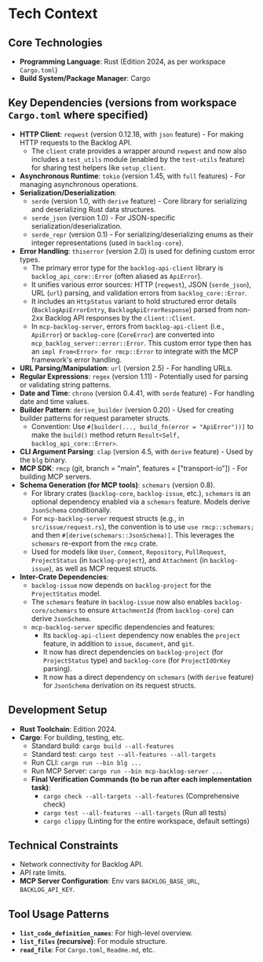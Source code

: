 # Tech Context

## Core Technologies
-   **Programming Language**: Rust (Edition 2024, as per workspace `Cargo.toml`)
-   **Build System/Package Manager**: Cargo

## Key Dependencies (versions from workspace `Cargo.toml` where specified)
-   **HTTP Client**: `reqwest` (version 0.12.18, with `json` feature) - For making HTTP requests to the Backlog API.
    -   The `client` crate provides a wrapper around `reqwest` and now also includes a `test_utils` module (enabled by the `test-utils` feature) for sharing test helpers like `setup_client`.
-   **Asynchronous Runtime**: `tokio` (version 1.45, with `full` features) - For managing asynchronous operations.
-   **Serialization/Deserialization**:
    -   `serde` (version 1.0, with `derive` feature) - Core library for serializing and deserializing Rust data structures.
    -   `serde_json` (version 1.0) - For JSON-specific serialization/deserialization.
    -   `serde_repr` (version 0.1) - For serializing/deserializing enums as their integer representations (used in `backlog-core`).
-   **Error Handling**: `thiserror` (version 2.0) is used for defining custom error types.
    -   The primary error type for the `backlog-api-client` library is `backlog_api_core::Error` (often aliased as `ApiError`).
    -   It unifies various error sources: HTTP (`reqwest`), JSON (`serde_json`), URL (`url`) parsing, and validation errors from `backlog_core::Error`.
    -   It includes an `HttpStatus` variant to hold structured error details (`BacklogApiErrorEntry`, `BacklogApiErrorResponse`) parsed from non-2xx Backlog API responses by the `client::Client`.
    -   In `mcp-backlog-server`, errors from `backlog-api-client` (i.e., `ApiError`) or `backlog-core` (`CoreError`) are converted into `mcp_backlog_server::error::Error`. This custom error type then has an `impl From<Error> for rmcp::Error` to integrate with the MCP framework's error handling.
-   **URL Parsing/Manipulation**: `url` (version 2.5) - For handling URLs.
-   **Regular Expressions**: `regex` (version 1.11) - Potentially used for parsing or validating string patterns.
-   **Date and Time**: `chrono` (version 0.4.41, with `serde` feature) - For handling date and time values.
-   **Builder Pattern**: `derive_builder` (version 0.20) - Used for creating builder patterns for request parameter structs.
    -   Convention: Use `#[builder(..., build_fn(error = "ApiError"))]` to make the `build()` method return `Result<Self, backlog_api_core::Error>`.
-   **CLI Argument Parsing**: `clap` (version 4.5, with `derive` feature) - Used by the `blg` binary.
-   **MCP SDK**: `rmcp` (git, branch = "main", features = ["transport-io"]) - For building MCP servers.
-   **Schema Generation (for MCP tools)**: `schemars` (version 0.8).
    -   For library crates (`backlog-core`, `backlog-issue`, etc.), `schemars` is an optional dependency enabled via a `schemars` feature. Models derive `JsonSchema` conditionally.
    -   For `mcp-backlog-server` request structs (e.g., in `src/issue/request.rs`), the convention is to use `use rmcp::schemars;` and then `#[derive(schemars::JsonSchema)]`. This leverages the `schemars` re-export from the `rmcp` crate.
    -   Used for models like `User`, `Comment`, `Repository`, `PullRequest`, `ProjectStatus` (in `backlog-project`), and `Attachment` (in `backlog-issue`), as well as MCP request structs.
-   **Inter-Crate Dependencies**:
    -   `backlog-issue` now depends on `backlog-project` for the `ProjectStatus` model.
    -   The `schemars` feature in `backlog-issue` now also enables `backlog-core/schemars` to ensure `AttachmentId` (from `backlog-core`) can derive `JsonSchema`.
    -   `mcp-backlog-server` specific dependencies and features:
        -   Its `backlog-api-client` dependency now enables the `project` feature, in addition to `issue`, `document`, and `git`.
        -   It now has direct dependencies on `backlog-project` (for `ProjectStatus` type) and `backlog-core` (for `ProjectIdOrKey` parsing).
        -   It now has a direct dependency on `schemars` (with `derive` feature) for `JsonSchema` derivation on its request structs.

## Development Setup
-   **Rust Toolchain**: Edition 2024.
-   **Cargo**: For building, testing, etc.
    -   Standard build: `cargo build --all-features`
    -   Standard test: `cargo test --all-features --all-targets`
    -   Run CLI: `cargo run --bin blg ...`
    -   Run MCP Server: `cargo run --bin mcp-backlog-server ...`
    -   **Final Verification Commands (to be run after each implementation task)**:
        -   `cargo check --all-targets --all-features` (Comprehensive check)
        -   `cargo test --all-features --all-targets` (Run all tests)
        -   `cargo clippy` (Linting for the entire workspace, default settings)

## Technical Constraints
-   Network connectivity for Backlog API.
-   API rate limits.
-   **MCP Server Configuration**: Env vars `BACKLOG_BASE_URL`, `BACKLOG_API_KEY`.

## Tool Usage Patterns
-   **`list_code_definition_names`**: For high-level overview.
-   **`list_files` (recursive)**: For module structure.
-   **`read_file`**: For `Cargo.toml`, `Readme.md`, etc.

